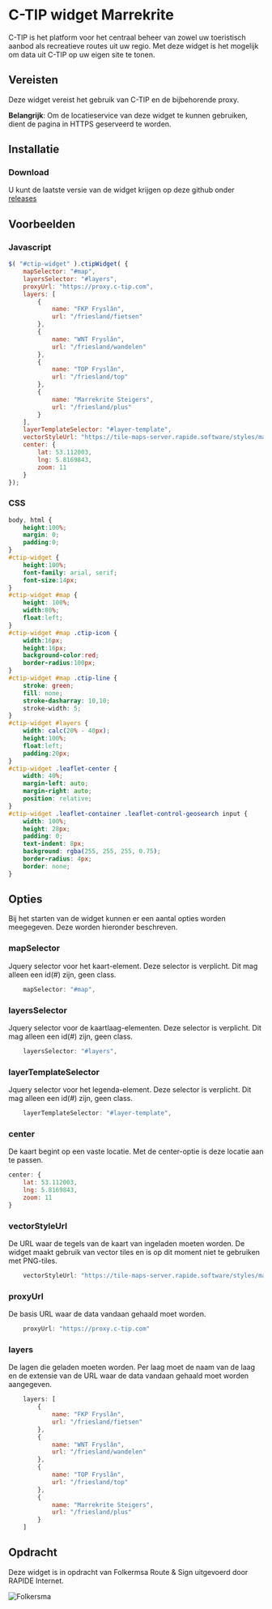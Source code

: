 # C-TIP widget Marrekrite

C-TIP is het platform voor het centraal beheer van zowel uw toeristisch aanbod als recreatieve routes uit uw regio. Met deze widget is het mogelijk om data uit C-TIP op uw eigen site te tonen. 

## Vereisten

Deze widget vereist het gebruik van C-TIP en de bijbehorende proxy. 

**Belangrijk**: Om de locatieservice van deze widget te kunnen gebruiken, dient de pagina in HTTPS geserveerd te worden.

## Installatie

### Download

U kunt de laatste versie van de widget krijgen op deze github onder [releases]

## Voorbeelden

### Javascript

```js
$( "#ctip-widget" ).ctipWidget( {
    mapSelector: "#map",
    layersSelector: "#layers",
    proxyUrl: "https://proxy.c-tip.com",
    layers: [
        {
            name: "FKP Fryslân",
            url: "/friesland/fietsen"
        }, 
        {
            name: "WNT Fryslân",
            url: "/friesland/wandelen"
        }, 
        {
            name: "TOP Fryslân",
            url: "/friesland/top"
        }, 
        {
            name: "Marrekrite Steigers",
            url: "/friesland/plus"
        }
    ],
    layerTemplateSelector: "#layer-template", 
    vectorStyleUrl: "https://tile-maps-server.rapide.software/styles/marrekrite/style.json",
    center: {
        lat: 53.112003,
        lng: 5.8169843,
        zoom: 11
    }
});

```
### CSS

```css
body, html {
    height:100%;
    margin: 0;
    padding:0;
}
#ctip-widget {
    height:100%;
    font-family: arial, serif;
    font-size:14px;
}
#ctip-widget #map {
    height: 100%;
    width:80%;
    float:left;
}
#ctip-widget #map .ctip-icon {
    width:16px;
    height:16px;
    background-color:red;
    border-radius:100px;
}
#ctip-widget #map .ctip-line {
    stroke: green;
    fill: none;
    stroke-dasharray: 10,10;
    stroke-width: 5;
}
#ctip-widget #layers {
    width: calc(20% - 40px);
    height:100%;
    float:left;
    padding:20px;
}
#ctip-widget .leaflet-center {
    width: 40%;
    margin-left: auto;
    margin-right: auto;
    position: relative;
}
#ctip-widget .leaflet-container .leaflet-control-geosearch input {
    width: 100%;
    height: 28px;
    padding: 0;
    text-indent: 8px;
    background: rgba(255, 255, 255, 0.75);            
    border-radius: 4px;
    border: none;
}
```

## Opties

Bij het starten van de widget kunnen er een aantal opties worden meegegeven. Deze worden hieronder beschreven.

### mapSelector
Jquery selector voor het kaart-element. Deze selector is verplicht. Dit mag  alleen een id(#) zijn, geen class.

```js
    mapSelector: "#map",
```

### layersSelector
Jquery selector voor de kaartlaag-elementen. Deze selector is verplicht. Dit mag  alleen een id(#) zijn, geen class.

```js
    layersSelector: "#layers",
```

### layerTemplateSelector
Jquery selector voor het legenda-element. Deze selector is verplicht. Dit mag  alleen een id(#) zijn, geen class.

```js
    layerTemplateSelector: "#layer-template", 
```

### center
De kaart begint op een vaste locatie. Met de center-optie is deze locatie aan te passen. 

```js
center: {
    lat: 53.112003,
    lng: 5.8169843,
    zoom: 11
}
```

### vectorStyleUrl
De URL waar de tegels van de kaart van ingeladen moeten worden. De widget maakt gebruik van vector tiles en is op dit moment niet te gebruiken met PNG-tiles. 

```js
    vectorStyleUrl: "https://tile-maps-server.rapide.software/styles/marrekrite/style.json",
```

### proxyUrl
De basis URL waar de data vandaan gehaald moet worden. 

```js
    proxyUrl: "https://proxy.c-tip.com"
```

### layers
De lagen die geladen moeten worden. Per laag moet de naam van de laag en de extensie van de URL waar de data vandaan gehaald moet worden aangegeven.  

```js
    layers: [
        {
            name: "FKP Fryslân",
            url: "/friesland/fietsen"
        }, 
        {
            name: "WNT Fryslân",
            url: "/friesland/wandelen"
        }, 
        {
            name: "TOP Fryslân",
            url: "/friesland/top"
        }, 
        {
            name: "Marrekrite Steigers",
            url: "/friesland/plus"
        }
    ]
```



## Opdracht
Deze widget is in opdracht van Folkermsa Route & Sign uitgevoerd door RAPIDE Internet.

![Folkersma][folkersma]

[repo]: https://github.com/rapideinternet/ctip.widget.friesland
[ctip]: https://c-tip.com
[releases]: https://github.com/rapideinternet/ctip.widget.friesland/releases
[folkersma]: http://folkersma.nl/assets/img/folkersma-logo.svg
[ctip]: https://c-tip.com/assets/img/landing/ctip-logo-big-registred.svg
